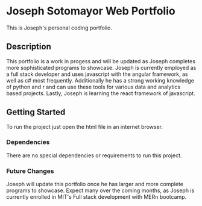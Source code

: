 # Joseph Sotomayor Web Portfolio

This is Joseph's personal coding portfolio.

## Description
This portfolio is a work in progess and will be updated as Joseph completes more sophisticated programs to showcase. Joseph is currently employed as a full stack developer
and uses javascript with the angular framework, as well as c# most frequently. Additionally he has a strong working knowledge of python and r and can use these tools for various
data and analytics based projects. Lastly, Joseph is learning the react framework of javascript.

## Getting Started

To run the project just open the html file in an internet browser.

### Dependencies

There are no special dependencies or requirements to run this project.

### Future Changes

Joseph will update this portfolio once he has larger and more complete programs to showcase. Expect many over the coming months, as Joseph is currently enrolled in MIT's Full stack development with MERn bootcamp.
